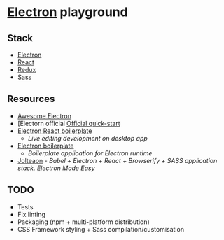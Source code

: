 # [Electron][electron] playground

## Stack

- [Electron][electron]
- [React][react]
- [Redux][redux]
- [Sass][sass]


## Resources

- [Awesome Electron](https://github.com/sindresorhus/awesome-electron)
- [Electorn official
  [Official quick-start](https://github.com/electron/electron/blob/master/docs/tutorial/quick-start.md)
- [Electron React
  boilerplate](https://github.com/chentsulin/electron-react-boilerplate)
  - _Live editing development on desktop app_
- [Electron boilerplate](https://github.com/szwacz/electron-boilerplate)
  - _Boilerplate application for Electron runtime_
- [Jolteaon](https://github.com/vulpino/jolteon) - _Babel + Electron +
  React + Browserify + SASS application stack. Electron Made Easy_


## TODO

- Tests
- Fix linting
- Packaging (npm + multi-platform distribution)
- CSS Framework styling + Sass compilation/customisation

[electron]: http://electron.atom.io/
[react]: https://facebook.github.io/react/
[redux]: http://redux.js.org/
[sass]: http://sass-lang.com/
